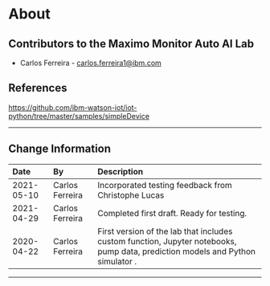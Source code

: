 # About

## Contributors to the Maximo Monitor Auto AI Lab

- Carlos Ferreira - <carlos.ferreira1@ibm.com>


## References
https://github.com/ibm-watson-iot/iot-python/tree/master/samples/simpleDevice

---
## Change Information

|Date     |By                 | Description                                           |
|:--------|:------------------|:------------------------------------------------------|
|2021-05-10| Carlos Ferreira  |Incorporated testing feedback from Christophe Lucas    |
|2021-04-29| Carlos Ferreira  |Completed first draft. Ready for testing.              |
|2020-04-22|Carlos Ferreira|First version of the lab that includes custom function, Jupyter notebooks, pump data, prediction models and Python simulator . |

---
